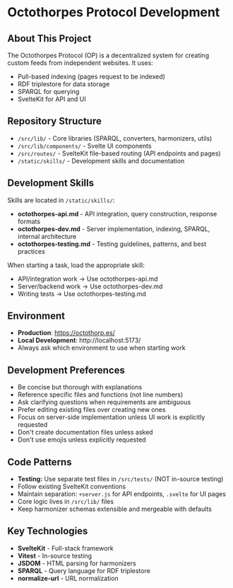 # Octothorpes Protocol Development

## About This Project

The Octothorpes Protocol (OP) is a decentralized system for creating custom feeds from independent websites. It uses:
- Pull-based indexing (pages request to be indexed)
- RDF triplestore for data storage
- SPARQL for querying
- SvelteKit for API and UI

## Repository Structure

- `/src/lib/` - Core libraries (SPARQL, converters, harmonizers, utils)
- `/src/lib/components/` - Svelte UI components
- `/src/routes/` - SvelteKit file-based routing (API endpoints and pages)
- `/static/skills/` - Development skills and documentation

## Development Skills

Skills are located in `/static/skills/`:
- **octothorpes-api.md** - API integration, query construction, response formats
- **octothorpes-dev.md** - Server implementation, indexing, SPARQL, internal architecture
- **octothorpes-testing.md** - Testing guidelines, patterns, and best practices

When starting a task, load the appropriate skill:
- API/integration work → Use octothorpes-api.md
- Server/backend work → Use octothorpes-dev.md
- Writing tests → Use octothorpes-testing.md

## Environment

- **Production**: https://octothorp.es/
- **Local Development**: http://localhost:5173/
- Always ask which environment to use when starting work

## Development Preferences

- Be concise but thorough with explanations
- Reference specific files and functions (not line numbers)
- Ask clarifying questions when requirements are ambiguous
- Prefer editing existing files over creating new ones
- Focus on server-side implementation unless UI work is explicitly requested
- Don't create documentation files unless asked
- Don't use emojis unless explicitly requested

## Code Patterns

- **Testing:** Use separate test files in `/src/tests/` (NOT in-source testing)
- Follow existing SvelteKit conventions
- Maintain separation: `+server.js` for API endpoints, `.svelte` for UI pages
- Core logic lives in `/src/lib/` files
- Keep harmonizer schemas extensible and mergeable with defaults

## Key Technologies

- **SvelteKit** - Full-stack framework
- **Vitest** - In-source testing
- **JSDOM** - HTML parsing for harmonizers
- **SPARQL** - Query language for RDF triplestore
- **normalize-url** - URL normalization
